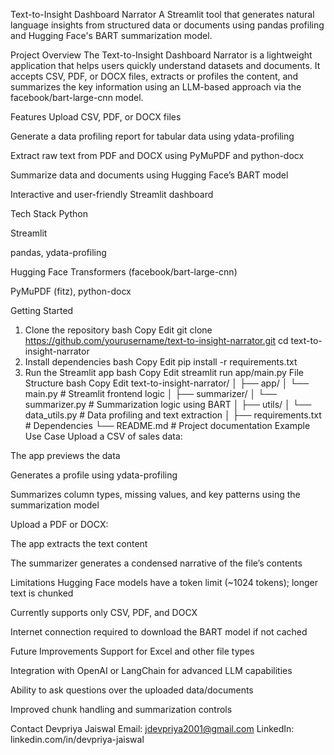 Text-to-Insight Dashboard Narrator
A Streamlit tool that generates natural language insights from structured data or documents using pandas profiling and Hugging Face's BART summarization model.

Project Overview
The Text-to-Insight Dashboard Narrator is a lightweight application that helps users quickly understand datasets and documents. It accepts CSV, PDF, or DOCX files, extracts or profiles the content, and summarizes the key information using an LLM-based approach via the facebook/bart-large-cnn model.

Features
Upload CSV, PDF, or DOCX files

Generate a data profiling report for tabular data using ydata-profiling

Extract raw text from PDF and DOCX using PyMuPDF and python-docx

Summarize data and documents using Hugging Face’s BART model

Interactive and user-friendly Streamlit dashboard

Tech Stack
Python

Streamlit

pandas, ydata-profiling

Hugging Face Transformers (facebook/bart-large-cnn)

PyMuPDF (fitz), python-docx

Getting Started
1. Clone the repository
bash
Copy
Edit
git clone https://github.com/yourusername/text-to-insight-narrator.git
cd text-to-insight-narrator
2. Install dependencies
bash
Copy
Edit
pip install -r requirements.txt
3. Run the Streamlit app
bash
Copy
Edit
streamlit run app/main.py
File Structure
bash
Copy
Edit
text-to-insight-narrator/
│
├── app/
│   └── main.py                  # Streamlit frontend logic
│
├── summarizer/
│   └── summarizer.py            # Summarization logic using BART
│
├── utils/
│   └── data_utils.py            # Data profiling and text extraction
│
├── requirements.txt             # Dependencies
└── README.md                    # Project documentation
Example Use Case
Upload a CSV of sales data:

The app previews the data

Generates a profile using ydata-profiling

Summarizes column types, missing values, and key patterns using the summarization model

Upload a PDF or DOCX:

The app extracts the text content

The summarizer generates a condensed narrative of the file’s contents

Limitations
Hugging Face models have a token limit (~1024 tokens); longer text is chunked

Currently supports only CSV, PDF, and DOCX

Internet connection required to download the BART model if not cached

Future Improvements
Support for Excel and other file types

Integration with OpenAI or LangChain for advanced LLM capabilities

Ability to ask questions over the uploaded data/documents

Improved chunk handling and summarization controls

Contact
Devpriya Jaiswal
Email: jdevpriya2001@gmail.com
LinkedIn: linkedin.com/in/devpriya-jaiswal

